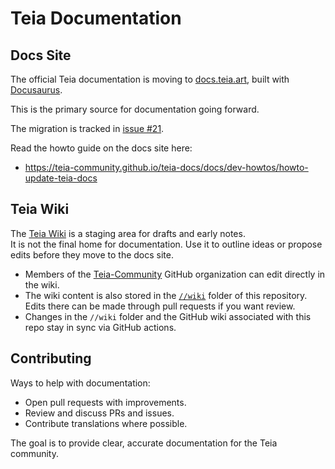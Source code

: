 # Teia Documentation

## Docs Site

The official Teia documentation is moving to [docs.teia.art](https://docs.teia.art), built with [Docusaurus](https://docusaurus.io/).  

This is the primary source for documentation going forward. 

The migration is tracked in [issue #21](https://github.com/teia-community/teia-docs/issues/21).

Read the howto guide on the docs site here:

* https://teia-community.github.io/teia-docs/docs/dev-howtos/howto-update-teia-docs

## Teia Wiki

The [Teia Wiki](https://github.com/teia-community/teia-docs/wiki) is a staging area for drafts and early notes.  
It is not the final home for documentation. Use it to outline ideas or propose edits before they move to the docs site.  

- Members of the [Teia-Community](https://github.com/teia-community) GitHub organization can edit directly in the wiki.  
- The wiki content is also stored in the [`//wiki`](https://github.com/teia-community/teia-docs/tree/main/wiki) folder of this repository. Edits there can be made through pull requests if you want review.  
- Changes in the `//wiki` folder and the GitHub wiki associated with this repo stay in sync via GitHub actions.

## Contributing

Ways to help with documentation:  

- Open pull requests with improvements.  
- Review and discuss PRs and issues.  
- Contribute translations where possible.  

The goal is to provide clear, accurate documentation for the Teia community.
